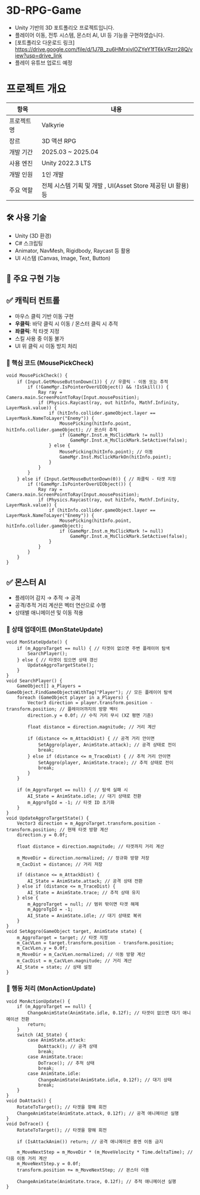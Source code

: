 # 3D-RPG-Game
- Unity 기반의 3D 포트폴리오 프로젝트입니다.
- 플레이어 이동, 전투 시스템, 몬스터 AI, UI 등 기능을 구현하였습니다.
- [포트폴리오 다운로드 링크] https://drive.google.com/file/d/1J7B_zu6HMrxjvlOZYeY1fT6kVRzrr28Q/view?usp=drive_link
- 플레이 유튜브 업로드 예정
# 프로젝트 개요
| 항목 | 내용 |
|------|------|
| 프로젝트명 | Valkyrie |
| 장르 | 3D 액션 RPG |
| 개발 기간 | 2025.03 ~ 2025.04 |
| 사용 엔진 | Unity 2022.3 LTS |
| 개발 인원 | 1인 개발 |
| 주요 역할 | 전체 시스템 기획 및 개발 , UI(Asset Store 제공된 UI 활용) 등 |
## 🛠 사용 기술
- Unity (3D 환경)
- C# 스크립팅
- Animator, NavMesh, Rigidbody, Raycast 등 활용
- UI 시스템 (Canvas, Image, Text, Button)
## 🔧 주요 구현 기능

## ✅ 캐릭터 컨트롤
- 마우스 클릭 기반 이동 구현  
- **우클릭**: 바닥 클릭 시 이동 / 몬스터 클릭 시 추적  
- **좌클릭**: 적 타겟 지정  
- 스킬 사용 중 이동 불가  
- UI 위 클릭 시 이동 방지 처리  

### 📌 핵심 코드 (MousePickCheck)
```
void MousePickCheck() {
    if (Input.GetMouseButtonDown(1)) { // 우클릭 - 이동 또는 추적
        if (!GameMgr.IsPointerOverUIObject() && !IsSkill()) {
            Ray ray = Camera.main.ScreenPointToRay(Input.mousePosition);
            if (Physics.Raycast(ray, out hitInfo, Mathf.Infinity, LayerMask.value)) {
                if (hitInfo.collider.gameObject.layer == LayerMask.NameToLayer("Enemy")) {
                    MousePicking(hitInfo.point, hitInfo.collider.gameObject); // 몬스터 추적
                    if (GameMgr.Inst.m_MsClickMark != null)
                        GameMgr.Inst.m_MsClickMark.SetActive(false);
                } else {
                    MousePicking(hitInfo.point); // 이동
                    GameMgr.Inst.MsClickMarkOn(hitInfo.point);
                }
            }
        }
    } else if (Input.GetMouseButtonDown(0)) { // 좌클릭 - 타겟 지정
        if (!GameMgr.IsPointerOverUIObject()) {
            Ray ray = Camera.main.ScreenPointToRay(Input.mousePosition);
            if (Physics.Raycast(ray, out hitInfo, Mathf.Infinity, LayerMask.value)) {
                if (hitInfo.collider.gameObject.layer == LayerMask.NameToLayer("Enemy")) {
                    MousePicking(hitInfo.point, hitInfo.collider.gameObject);
                    if (GameMgr.Inst.m_MsClickMark != null)
                        GameMgr.Inst.m_MsClickMark.SetActive(false);
                }
            }
        }
    }
}
```
## ✅ 몬스터 AI
- 플레이어 감지 → 추적 → 공격
- 공격/추적 거리 계산은 벡터 연산으로 수행
- 상태별 애니메이션 및 이동 적용

### 📌 상태 업데이트 (MonStateUpdate)
```
void MonStateUpdate() {
    if (m_AggroTarget == null) { // 타겟이 없으면 주변 플레이어 탐색
        SearchPlayer();
    } else { // 타겟이 있으면 상태 갱신
        UpdateAggroTargetState();
    }
}
void SearchPlayer() {
    GameObject[] a_Players = GameObject.FindGameObjectsWithTag("Player"); // 모든 플레이어 탐색
    foreach (GameObject player in a_Players) {
        Vector3 direction = player.transform.position - transform.position; // 플레이어까지의 방향 벡터
        direction.y = 0.0f; // 수직 거리 무시 (XZ 평면 기준)

        float distance = direction.magnitude; // 거리 계산

        if (distance <= m_AttackDist) { // 공격 거리 안이면
            SetAggro(player, AnimState.attack); // 공격 상태로 전이
            break;
        } else if (distance <= m_TraceDist) { // 추적 거리 안이면
            SetAggro(player, AnimState.trace); // 추적 상태로 전이
            break;
        }
    }

    if (m_AggroTarget == null) { // 탐색 실패 시
        AI_State = AnimState.idle; // 대기 상태로 전환
        m_AggroTgId = -1; // 타겟 ID 초기화
    }
}
void UpdateAggroTargetState() {
    Vector3 direction = m_AggroTarget.transform.position - transform.position; // 현재 타겟 방향 계산
    direction.y = 0.0f;

    float distance = direction.magnitude; // 타겟까지 거리 계산

    m_MoveDir = direction.normalized; // 정규화 방향 저장
    m_CacDist = distance; // 거리 저장

    if (distance <= m_AttackDist) {
        AI_State = AnimState.attack; // 공격 상태 전환
    } else if (distance <= m_TraceDist) {
        AI_State = AnimState.trace; // 추적 상태 유지
    } else {
        m_AggroTarget = null; // 범위 밖이면 타겟 해제
        m_AggroTgId = -1;
        AI_State = AnimState.idle; // 대기 상태로 복귀
    }
}
void SetAggro(GameObject target, AnimState state) {
    m_AggroTarget = target; // 타겟 지정
    m_CacVLen = target.transform.position - transform.position;
    m_CacVLen.y = 0.0f;
    m_MoveDir = m_CacVLen.normalized; // 이동 방향 계산
    m_CacDist = m_CacVLen.magnitude; // 거리 계산
    AI_State = state; // 상태 설정
}
```
### 📌 행동 처리 (MonActionUpdate)
```
void MonActionUpdate() {
    if (m_AggroTarget == null) {
        ChangeAnimState(AnimState.idle, 0.12f); // 타겟이 없으면 대기 애니메이션 전환
        return;
    }
    switch (AI_State) {
        case AnimState.attack:
            DoAttack(); // 공격 상태
            break;
        case AnimState.trace:
            DoTrace(); // 추적 상태
            break;
        case AnimState.idle:
            ChangeAnimState(AnimState.idle, 0.12f); // 대기 상태
            break;
    }
}
void DoAttack() {
    RotateToTarget(); // 타겟을 향해 회전
    ChangeAnimState(AnimState.attack, 0.12f); // 공격 애니메이션 실행
}
void DoTrace() {
    RotateToTarget(); // 타겟을 향해 회전

    if (IsAttackAnim()) return; // 공격 애니메이션 중엔 이동 금지

    m_MoveNextStep = m_MoveDir * (m_MoveVelocity * Time.deltaTime); // 다음 이동 거리 계산
    m_MoveNextStep.y = 0.0f;
    transform.position += m_MoveNextStep; // 몬스터 이동

    ChangeAnimState(AnimState.trace, 0.12f); // 추적 애니메이션 실행
}
```
